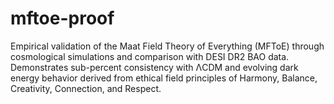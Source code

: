 # mftoe-proof
Empirical validation of the Maat Field Theory of Everything (MFToE) through cosmological simulations and comparison with DESI DR2 BAO data. Demonstrates sub-percent consistency with ΛCDM and evolving dark energy behavior derived from ethical field principles of Harmony, Balance, Creativity, Connection, and Respect.
